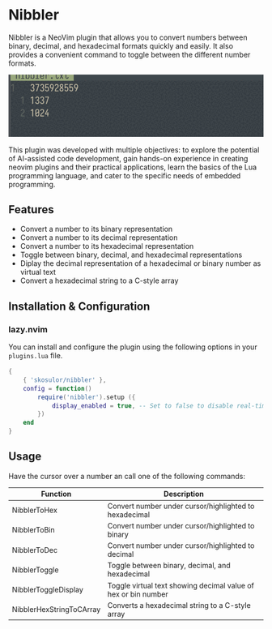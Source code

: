 # Nibbler

Nibbler is a NeoVim plugin that allows you to convert numbers between binary, decimal,
and hexadecimal formats quickly and easily. It also provides a convenient command to
toggle between the different number formats.

![](preview_nibbler.gif)

This plugin was developed with multiple objectives: to explore the potential of AI-assisted
code development, gain hands-on experience in creating neovim plugins and their practical
applications, learn the basics of the Lua programming language, and cater to the specific
needs of embedded programming.

## Features

- Convert a number to its binary representation
- Convert a number to its decimal representation
- Convert a number to its hexadecimal representation
- Toggle between binary, decimal, and hexadecimal representations
- Diplay the decimal representation of a hexadecimal or binary number as virtual text
- Convert a hexadecimal string to a C-style array

## Installation & Configuration

### lazy.nvim

You can install and configure the plugin using the following options in your `plugins.lua` file.

```lua
{
    { 'skosulor/nibbler' },
    config = function()
        require('nibbler').setup ({
            display_enabled = true, -- Set to false to disable real-time display (default: true)
        })
    end
}
```

## Usage

Have the cursor over a number an call one of the following commands:

| Function                 | Description                                                    |
| ------------------------ | -------------------------------------------------------------- |
| NibblerToHex             | Convert number under cursor/highlighted to hexadecimal         |
| NibblerToBin             | Convert number under cursor/highlighted to binary              |
| NibblerToDec             | Convert number under cursor/highlighted to decimal             |
| NibblerToggle            | Toggle between binary, decimal, and hexadecimal                |
| NibblerToggleDisplay     | Toggle virtual text showing decimal value of hex or bin number |
| NibblerHexStringToCArray | Converts a hexadecimal string to a C-style array               |
